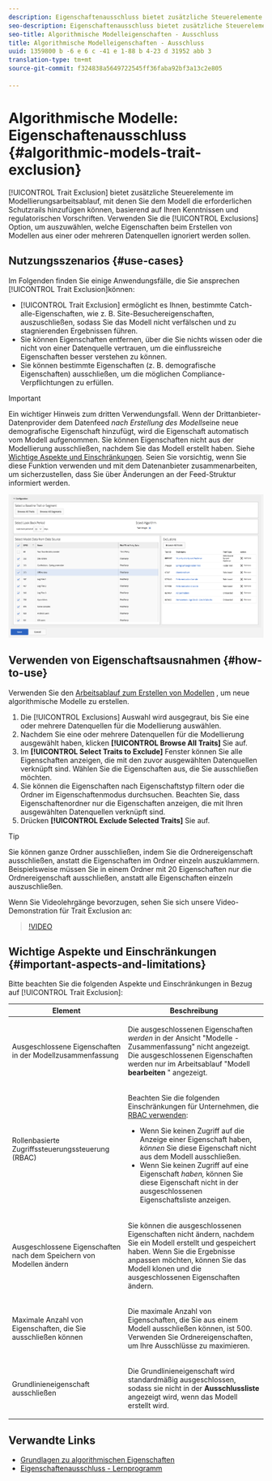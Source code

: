 ```yaml
---
description: Eigenschaftenausschluss bietet zusätzliche Steuerelemente im Modellierungsarbeitsablauf, mit denen Sie dem Modell die erforderlichen Schutzrails hinzufügen können, basierend auf Ihren Kenntnissen und regulatorischen Vorschriften. Verwenden Sie die Option "Ausnahmen" , um auszuwählen, welche Eigenschaften beim Erstellen von Modellen aus einer oder mehreren Datenquellen ignoriert werden sollen.
seo-description: Eigenschaftenausschluss bietet zusätzliche Steuerelemente im Modellierungsarbeitsablauf, mit denen Sie dem Modell die erforderlichen Schutzrails hinzufügen können, basierend auf Ihren Kenntnissen und regulatorischen Vorschriften. Verwenden Sie die Option "Ausnahmen" , um auszuwählen, welche Eigenschaften beim Erstellen von Modellen aus einer oder mehreren Datenquellen ignoriert werden sollen.
seo-title: Algorithmische Modelleigenschaften - Ausschluss
title: Algorithmische Modelleigenschaften - Ausschluss
uuid: 1359800 b -6 e 6 c -41 e 1-88 b 4-23 d 31952 abb 3
translation-type: tm+mt
source-git-commit: f324838a5649722545ff36faba92bf3a13c2e805

---
```



# Algorithmische Modelle: Eigenschaftenausschluss {#algorithmic-models-trait-exclusion}

[!UICONTROL Trait Exclusion] bietet zusätzliche Steuerelemente im Modellierungsarbeitsablauf, mit denen Sie dem Modell die erforderlichen Schutzrails hinzufügen können, basierend auf Ihren Kenntnissen und regulatorischen Vorschriften. Verwenden Sie die [!UICONTROL Exclusions] Option, um auszuwählen, welche Eigenschaften beim Erstellen von Modellen aus einer oder mehreren Datenquellen ignoriert werden sollen.

## Nutzungsszenarios {#use-cases}

Im Folgenden finden Sie einige Anwendungsfälle, die Sie ansprechen [!UICONTROL Trait Exclusion]können:

* [!UICONTROL Trait Exclusion] ermöglicht es Ihnen, bestimmte Catch-alle-Eigenschaften, wie z. B. Site-Besuchereigenschaften, auszuschließen, sodass Sie das Modell nicht verfälschen und zu stagnierenden Ergebnissen führen.
* Sie können Eigenschaften entfernen, über die Sie nichts wissen oder die nicht von einer Datenquelle vertrauen, um die einflussreiche Eigenschaften besser verstehen zu können.
* Sie können bestimmte Eigenschaften (z. B. demografische Eigenschaften) ausschließen, um die möglichen Compliance-Verpflichtungen zu erfüllen.

>[!IMPORTANT]
>
>Ein wichtiger Hinweis zum dritten Verwendungsfall. Wenn der Drittanbieter-Datenprovider dem Datenfeed *nach Erstellung des Modells*eine neue demografische Eigenschaft hinzufügt, wird die Eigenschaft automatisch vom Modell aufgenommen. Sie können Eigenschaften nicht aus der Modellierung ausschließen, nachdem Sie das Modell erstellt haben. Siehe [Wichtige Aspekte und Einschränkungen](../../features/algorithmic-models/trait-exclusion-algo-models.md#important-aspects-and-limitations). Seien Sie vorsichtig, wenn Sie diese Funktion verwenden und mit dem Datenanbieter zusammenarbeiten, um sicherzustellen, dass Sie über Änderungen an der Feed-Struktur informiert werden.

![](assets/lam_exclude_traits.png)

## Verwenden von Eigenschaftsausnahmen {#how-to-use}

Verwenden Sie den [Arbeitsablauf zum Erstellen von Modellen](../../features/algorithmic-models/create-model.md#build-model) , um neue algorithmische Modelle zu erstellen.

1. Die [!UICONTROL Exclusions] Auswahl wird ausgegraut, bis Sie eine oder mehrere Datenquellen für die Modellierung auswählen.
2. Nachdem Sie eine oder mehrere Datenquellen für die Modellierung ausgewählt haben, klicken **[!UICONTROL Browse All Traits]** Sie auf.
3. Im **[!UICONTROL Select Traits to Exclude]** Fenster können Sie alle Eigenschaften anzeigen, die mit den zuvor ausgewählten Datenquellen verknüpft sind. Wählen Sie die Eigenschaften aus, die Sie ausschließen möchten.
4. Sie können die Eigenschaften nach Eigenschaftstyp filtern oder die Ordner im Eigenschaftenmodus durchsuchen. Beachten Sie, dass Eigenschaftenordner nur die Eigenschaften anzeigen, die mit Ihren ausgewählten Datenquellen verknüpft sind.
5. Drücken **[!UICONTROL Exclude Selected Traits]** Sie auf.

>[!TIP]
>
>Sie können ganze Ordner ausschließen, indem Sie die Ordnereigenschaft ausschließen, anstatt die Eigenschaften im Ordner einzeln auszuklammern. Beispielsweise müssen Sie in einem Ordner mit 20 Eigenschaften nur die Ordnereigenschaft ausschließen, anstatt alle Eigenschaften einzeln auszuschließen.

Wenn Sie Videolehrgänge bevorzugen, sehen Sie sich unsere Video-Demonstration für Trait Exclusion an:

>[!VIDEO](https://video.tv.adobe.com/v/25569/?quality=12&captions=ger)

## Wichtige Aspekte und Einschränkungen {#important-aspects-and-limitations}

Bitte beachten Sie die folgenden Aspekte und Einschränkungen in Bezug auf [!UICONTROL Trait Exclusion]:

<table id="table_BA5C3545BC9E4717BD567B00C803AA53"> 
 <thead> 
  <tr> 
   <th colname="col1" class="entry"> Element </th> 
   <th colname="col2" class="entry"> Beschreibung </th>
  </tr> 
 </thead>
 <tbody> 
  <tr> 
   <td colname="col1"> <p>Ausgeschlossene Eigenschaften in der Modellzusammenfassung </p> </td>
   <td colname="col2"> <p>Die ausgeschlossenen Eigenschaften <i>werden</i> in der Ansicht "Modelle - Zusammenfassung" nicht angezeigt. Die ausgeschlossenen Eigenschaften werden nur im Arbeitsablauf "Modell <b><span class="uicontrol"> bearbeiten</span></b> " angezeigt. </p> </td>
  </tr> 
  <tr> 
   <td colname="col1"> <p>Rollenbasierte Zugriffssteuerungssteuerung (RBAC) </p> </td>
   <td colname="col2"> <p>Beachten Sie die folgenden Einschränkungen für Unternehmen, die <a href="../../features/administration/administration-overview.md#administration"> RBAC verwenden</a>: </p> <p>
     <ul id="ul_38A4056C235B428C822EA4A353893786"> 
      <li id="li_2624FB35581F4807B8530910D63FFDBF">Wenn Sie keinen Zugriff auf die Anzeige einer Eigenschaft haben, <i>können</i> Sie diese Eigenschaft nicht aus dem Modell ausschließen. </li>
      <li id="li_3FD7A12AAAA8462EA84A760C05F20379">Wenn Sie keinen Zugriff auf eine Eigenschaft <i>haben,</i> können Sie diese Eigenschaft nicht in der ausgeschlossenen Eigenschaftsliste anzeigen. </li>
     </ul> </p> </td>
  </tr> 
  <tr> 
   <td colname="col1"> <p>Ausgeschlossene Eigenschaften nach dem Speichern von Modellen ändern </p> </td>
   <td colname="col2"> <p>Sie können die ausgeschlossenen Eigenschaften nicht ändern, nachdem Sie ein Modell erstellt und gespeichert haben. Wenn Sie die Ergebnisse anpassen möchten, können Sie das Modell klonen und die ausgeschlossenen Eigenschaften ändern. </p> </td>
  </tr> 
  <tr> 
   <td colname="col1"> <p>Maximale Anzahl von Eigenschaften, die Sie ausschließen können </p> </td>
   <td colname="col2"> <p>Die maximale Anzahl von Eigenschaften, die Sie aus einem Modell ausschließen können, ist 500. Verwenden Sie Ordnereigenschaften, um Ihre Ausschlüsse zu maximieren. </p> </td>
  </tr> 
  <tr> 
   <td colname="col1"> <p>Grundlinieneigenschaft ausschließen </p> </td>
   <td colname="col2"> <p>Die Grundlinieneigenschaft wird standardmäßig ausgeschlossen, sodass sie nicht in der <b><span class="uicontrol"> Ausschlussliste</span></b> angezeigt wird, wenn das Modell erstellt wird. </p> </td>
  </tr>
 </tbody>
</table>

## Verwandte Links

* [Grundlagen zu algorithmischen Eigenschaften](/help/using/features/algorithmic-models/understanding-models.md)
* [Eigenschaftenausschluss - Lernprogramm](https://helpx.adobe.com/audience-manager/kt/using/excluding-traits-look-alike-model-feature-video-use.html)